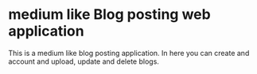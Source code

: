 # medium like Blog posting web application

This is a medium like blog posting application. In here you can create and account and upload, update and delete blogs.